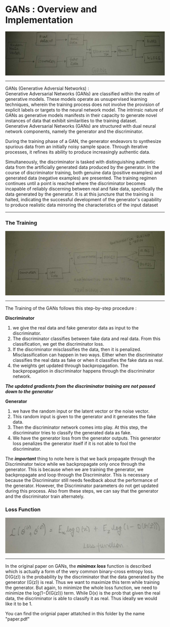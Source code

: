 # GANs : Overview and Implementation

<img src="./assets/first.jpeg" alt="DCGANs overall">
<hr>

GANs (Generative Adversial Networks) : 
<br>
Generative Adversarial Networks (GANs) are classified within the realm of generative models. These models operate as unsupervised learning techniques, wherein the training process does not involve the provision of explicit labels or targets to the neural network model. The intrinsic nature of GANs as generative models manifests in their capacity to generate novel instances of data that exhibit similarities to the training dataset.
<br>
Generative Adversarial Networks (GANs) are structured with dual neural network components, namely the generator and the discriminator.

During the training phase of a GAN, the generator endeavors to synthesize spurious data from an initially noisy sample space. Through iterative processes, it refines its ability to produce increasingly authentic data.

Simultaneously, the discriminator is tasked with distinguishing authentic data from the artificially generated data produced by the generator. In the course of discriminator training, both genuine data (positive examples) and generated data (negative examples) are presented. The training regimen continues until a point is reached where the discriminator becomes incapable of reliably discerning between real and fake data, specifically the data generated by the generator. It is at this juncture that the training is halted, indicating the successful development of the generator's capability to produce realistic data mirroring the characteristics of the input dataset
<hr>

### The Training

<img src="./assets/second.jpeg" alt="DCGANs overall">
<hr>

The Training of the GANs follows this step-by-step procedure : 

**Discriminator**
1. we give the real data and fake generator data as input to the discriminator.
2. The discriminator classifies between fake data and real data. From this classification, we get the discriminator loss. 
3. If the discriminator misclassifies the data, then it is penalized. Misclassification can happen in two ways. Either when the discriminator classifies the real data as fake or when it classifies the fake data as real.
4. the weights get updated through backpropagation. The backpropagation in discriminator happens through the discriminator network. 

***The updated gradients from the discriminator training are not passed down to the generator***


**Generator**
1. we have the random input or the latent vector or the noise vector.
2. This random input is given to the generator and it generates the fake data.
3. Then the discriminator network comes into play. At this step, the discriminator tries to classify the generated data as fake.
4. We have the generator loss from the generator outputs. This generator loss penalizes the generator itself if it is not able to fool the discriminator.

The ***important*** thing to note here is that we back propagate through the Discriminator twice while we backpropagate only once through the generator. This is because when we are training the generator, we backpropagate and loop through the Discriminator. This is necessary because the Discriminator still needs feedback about the performance of the generator. However, the Discriminator parameters do not get updated during this process. Also from these steps, we can say that the generator and the discriminator train alternately. 

### Loss Function

<img src="./assets/third.jpeg" alt="DCGANs overall">
<hr>

In the original paper on GANs, the ***minimax loss*** function is described which is actually a form of the very common binary-cross entropy loss. D(G(z)) is the probability by the discriminator that the data generated by the generator (G(z)) is real. Thus we want to maximize this term while training the generator. But again, to minimize the whole loss function, we need to minimize the log(1−D(G(z))) term. While D(x) is the prob that given the real data, the discriminator is able to classify it as real. Thus ideally we would like it to be 1. 

You can find the orignial paper attatched in this folder by the name "paper.pdf"